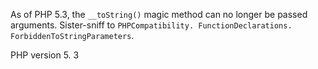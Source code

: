 As of PHP 5.3, the `__toString()` magic method can no longer be passed arguments.
Sister-sniff to `PHPCompatibility. FunctionDeclarations. ForbiddenToStringParameters`. 

PHP version 5. 3